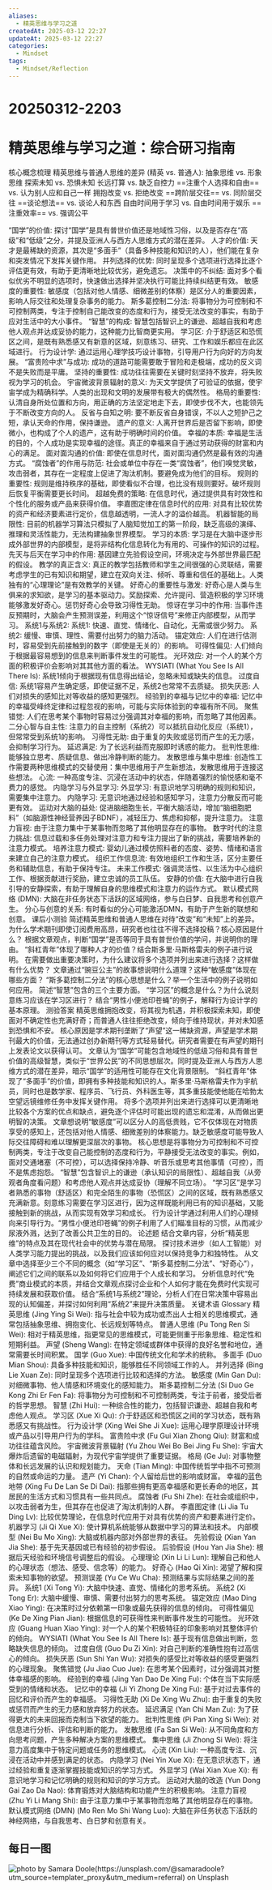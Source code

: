 ```yaml
---
aliases:
  - 精英思维与学习之道
createdAt: 2025-03-12 22:27
updateAt: 2025-03-12 22:27
categories:
  - Mindset
tags:
  - Mindset/Reflection
---
```

# 20250312-2203
# 精英思维与学习之道：综合研习指南
核心概念梳理
精英思维与普通人思维的差异 (精英 vs. 普通人):
抽象思维 vs. 形象思维
探索未知 vs. 恐惧未知
长远打算 vs. 缺乏自控力
==注重个人选择和自由== vs. 认为别人应和自己一样
拥抱改变 vs. 拒绝改变
==跨阶层交往== vs. 同阶层交往
==谈论想法== vs. 谈论人和东西
自由时间用于学习 vs. 自由时间用于娱乐
==注重效率== vs. 强调公平
<!--SR:!2000-01-01,1,250!2000-01-01,1,250!2000-01-01,1,250!2025-03-20,3,250-->



“国学”的价值: 探讨“国学”是具有普世价值还是地域性习俗，以及是否存在“高级”和“低级”之分，并提及亚洲人与西方人思维方式的潜在差异。
人才的价值: 天才是最稀缺的资源，其次是“多面手”（具备多种技能和知识的人），他们能在复杂和突发情况下发挥关键作用。
并列选择的优势: 同时呈现多个选项进行选择比逐个评估更有效，有助于更清晰地比较优劣，避免遗忘。
决策中的不纠结: 面对多个看似优劣不明显的选项时，快速做出选择并坚决执行可能比持续纠结更有效。
敏感度的重要性: 敏感度（包括对他人情感、细微差别的体察）是区分人的重要因素，影响人际交往和处理复杂事务的能力。
斯多葛控制二分法: 将事物分为可控制和不可控制两类，专注于控制自己能改变的态度和行为，接受无法改变的事实，有助于应对生活中的大小事件。
“智慧”的构成: 智慧包括智识上的谦逊、超越自我和考虑他人观点并达成妥协的能力，这种能力比智商更实用。
学习区: 介于舒适区和恐慌区之间，是既有熟悉感又有新意的区域，刻意练习、研究、工作和娱乐都应在此区域进行。
行为设计学: 通过运用心理学技巧设计事物，引导用户行为向好的方向发展。
“富贵险中求”与成功: 成功的道路可能需要敢于冒险和走极端，成功的反义词不是失败而是平庸。
坚持的重要性: 成功往往需要在关键时刻坚持不放弃，将失败视为学习的机会。
宇宙微波背景辐射的意义: 为天文学提供了可验证的依据，使宇宙学成为精确科学。人类的出现和文明的发展带有极大的偶然性。
格局的重要性: 认清自身所处位置和方向，用正确的方法坚定地走下去，即使步伐不大，也能领先于不断改变方向的人。
反省与自知之明: 要不断反省自身错误，不以人之短护己之短，承认天命的作用，保持谦逊。
遗产的意义: 人离开世界后是否留下影响，即使微小，也构成了个人的遗产，这有助于明确时间的价值。
幸福的本质: 幸福是生活的目的，个人成功是实现幸福的途径。真正的幸福来自于通过劳动获得的财富和内心的满足。
面对面沟通的价值: 即使在信息时代，面对面沟通仍然是最有效的沟通方式。
“腐蚀者”的作用与防范: 社会或单位中存在一类“腐蚀者”，他们嗅觉灵敏，攻击弱者，其存在一定程度上促进了淘汰机制。要避免成为他们的目标。
规则的重要性: 规则是维持秩序的基础，即使看似不合理，也比没有规则要好。破坏规则后恢复平衡需要更长时间。
超越免费的策略: 在信息时代，通过提供具有时效性和个性化的服务或产品来获得价值。
李嘉图定律在信息时代的应用: 对具有比较优势的资产和经济要素进行定价，信息越透明，一流人才的溢价越高。
机器智能的局限性: 目前的机器学习算法只模拟了人脑知觉加工的第一阶段，缺乏高级的演绎、推理和灵活性能力，无法构建抽象世界模型。
学习的本质: 学习是在大脑中逐步形成外部世界的内部模型，是将非结构化信息转化为有用的、可操作的知识的过程。
先天与后天在学习中的作用: 基因建立先验假设空间，环境决定与外部世界最匹配的假设。
教学的真正含义: 真正的教学包括教师和学生之间很强的心灵联结，需要考虑学生的已有知识和期望，建立在双向关注、倾听、尊重和信任的基础上。人类独有的“心理理论”是有效教学的关键。
好奇心的重要性与激发: 好奇心是人类与生俱来的求知欲，是学习的基本驱动力。奖励探索、允许提问、营造积极的学习环境能够激发好奇心。惩罚好奇心会导致习得性无助。
惊讶在学习中的作用: 当事件违反预期时，大脑会产生预测误差，利用这个“惊讶信号”来修正内部模型，从而学习。
系统1与系统2:
系统1: 快速、直觉、情绪化、自动化，无需或很少努力。
系统2: 缓慢、审慎、理性、需要付出努力的脑力活动。
锚定效应: 人们在进行估测时，容易受到先前接触到的数字（即使是无关的）的影响。
可得性偏见: 人们倾向于根据最容易想到的信息来判断事件发生的可能性。
光环效应: 对一个人的某个方面的积极评价会影响对其其他方面的看法。
WYSIATI (What You See Is All There Is): 系统1倾向于根据现有信息得出结论，忽略未知或缺失的信息。
过度自信: 系统1容易产生确定感，即使证据不足，系统2也常常不去质疑。
损失厌恶: 人们对损失的感知比对等收益的感知更强烈。
经验到的幸福与记忆中的幸福: 记忆中的幸福受峰终定律和过程忽视的影响，可能与实际体验到的幸福有所不同。
聚焦错觉: 人们在思考某个事物时容易过分强调其对幸福的影响，而忽略了其他因素。
二分心智与自主性: 注意力的自主控制（系统2）可以抵抗自动化反应（系统1），但常常受到系统1的影响。
习得性无助: 由于重复的失败或惩罚而产生的无力感，会抑制学习行为。
延迟满足: 为了长远利益而克服即时诱惑的能力。
批判性思维: 能够独立思考、质疑信息、做出冷静判断的能力。
发散思维与集中思维: 创造性工作需要两种思维模式的交替使用：集中思维用于产生新想法，发散思维用于连接这些想法。
心流: 一种高度专注、沉浸在活动中的状态，伴随着强烈的愉悦感和毫不费力的感觉。
内隐学习与外显学习:
外显学习: 有意识地学习明确的规则和知识，需要集中注意力。
内隐学习: 无意识地通过经验和感知学习，注意力分散反而可能更有效。
运动对大脑的益处: 促进脑细胞生长，平衡大脑活动，增加“脑细胞肥料”（如脑源性神经营养因子BDNF），减轻压力、焦虑和抑郁，提升注意力。
注意力盲视: 由于注意力集中于某事物而忽略了其他明显存在的事物。
数字时代的注意力挑战: 信息过载和多任务处理对注意力和专注力提出了新的挑战，需要培养新的注意力模式。
培养注意力模式: 婴幼儿通过模仿照料者的态度、姿势、情绪和语言来建立自己的注意力模式。
组织工作信息流: 有效地组织工作和生活，区分主要任务和辅助信息，有助于保持专注。
未来工作模式: 强调灵活性、以生活为中心组织工作、根据贡献进行奖励，建立忠诚的员工队伍。
安静的价值: 在大脑中进行自我引导的安静探索，有助于理解自身的思维模式和注意力的运作方式。
默认模式网络 (DMN): 大脑在非任务状态下活跃的区域网络，参与白日梦、自我思考和创意产生。
分心与创意的关系: 有时看似的分心可能激活DMN，有助于产生新的联想和创意。
课后小测验
简述精英思维和普通人思维在对待“改变”和“未知”上的差异。
为什么学术期刊即使订阅费用高昂，研究者也往往不得不选择投稿？核心原因是什么？
根据文章观点，判断“国学”是否等同于具有普世价值的学问，并说明你的理由。
“斜杠青年”体现了哪种人才的价值？结合斯多里·马斯格雷夫的例子进行说明。
在需要做出重要决策时，为什么建议将多个选项并列出来进行选择？这样做有什么优势？
文章通过“豌豆公主”的故事想说明什么道理？这种“敏感度”体现在哪些方面？
“斯多葛控制二分法”的核心思想是什么？举一个生活中的例子说明如何应用。
简述“智慧”包含的三个主要方面。
“学习区”的概念是什么？为什么说刻意练习应该在学习区进行？
结合“男性小便池印苍蝇”的例子，解释行为设计学的基本原理。
测验答案
精英思维拥抱改变，将其视为机遇，并积极探索未知，即使面对不确定性也充满好奇；而普通人往往拒绝改变，倾向于维持现状，并对未知感到恐惧和不安。
核心原因是学术期刊垄断了“声望”这一稀缺资源，声望是学术期刊最大的价值，无法通过创办新期刊等方式轻易替代。研究者需要在有声望的期刊上发表论文以获得认可。
文章认为“国学”可能包含地域性的低级习俗和具有普世价值的高级智慧，类似于“世界公民”的不同思想层次。同时提及亚洲人与西方人思维方式的潜在差异，暗示“国学”的适用性可能存在文化背景限制。
“斜杠青年”体现了“多面手”的价值，即拥有多种技能和知识的人。斯多里·马斯格雷夫作为宇航员，同时也是数学家、程序员、飞行员、外科医生等，其多重技能使他能在哈勃太空望远镜维修任务中发挥关键作用。
将多个选项并列出来进行选择可以更清晰地比较各个方案的优点和缺点，避免逐个评估时可能出现的遗忘和混淆，从而做出更明智的决策。
文章想说明“敏感度”可以区分人的高低贵贱，它不仅体现在对物质享受的感知上，还包括对他人情感、细微差别的体察能力。缺乏敏感度可能导致人际交往障碍和难以理解更深层次的事物。
核心思想是将事物分为可控制和不可控制两类，专注于改变自己能控制的态度和行为，平静接受无法改变的事实。例如，面对交通堵塞（不可控），可以选择保持冷静、听音乐或思考其他事情（可控），而不是焦虑抱怨。
“智慧”包含智识上的谦逊（承认知识的局限性）、超越自我（从旁观者角度看问题）和考虑他人观点并达成妥协（理解不同立场）。
“学习区”是学习者熟悉的事物（舒适区）和完全陌生的事物（恐慌区）之间的区域，既有熟悉感又充满新意。刻意练习需要在学习区进行，因为这样既能利用已有的知识基础，又能接触到新的挑战，从而实现有效学习和成长。
行为设计学通过利用人们的心理倾向来引导行为。“男性小便池印苍蝇”的例子利用了人们瞄准目标的习惯，从而减少尿液外溅，达到了改善公共卫生的目的。
论述题
结合文章内容，分析“精英思维”的特点及其在现代社会中的优势与潜在局限。
探讨技术进步（如人工智能）对人类学习能力提出的挑战，以及我们应该如何应对以保持竞争力和独特性。
从文章中选择至少三个不同的概念（如“学习区”、“斯多葛控制二分法”、“好奇心”），阐述它们之间的联系以及如何将它们应用于个人成长和学习。
分析信息时代“免费”商业模式的本质，并结合文章观点探讨企业和个人如何才能在免费时代实现可持续发展和获取价值。
结合“系统1与系统2”理论，分析人们在日常决策中容易出现的认知偏差，并探讨如何利用“系统2”来提升决策质量。
关键术语 Glossary
精英思维 (Jing Ying Si Wei): 指与社会中较为成功或杰出人士相关的思维模式，通常包括抽象思维、拥抱变化、长远规划等特点。
普通人思维 (Pu Tong Ren Si Wei): 相对于精英思维，指更常见的思维模式，可能更侧重于形象思维、稳定性和短期利益。
声望 (Sheng Wang): 在特定领域或群体中获得的良好名誉和地位，通常需要长时间积累。
国学 (Guo Xue): 中国传统文化和学术的统称。
多面手 (Duo Mian Shou): 具备多种技能和知识，能够胜任不同领域工作的人。
并列选择 (Bing Lie Xuan Ze): 同时呈现多个选项进行比较和选择的方法。
敏感度 (Min Gan Du): 对细微事物、他人情感和环境变化的感知能力。
斯多葛控制二分法 (Si Duo Ge Kong Zhi Er Fen Fa): 将事物分为可控制和不可控制两类，专注于前者，接受后者的哲学思想。
智慧 (Zhi Hui): 一种综合性的能力，包括智识谦逊、超越自我和考虑他人观点。
学习区 (Xue Xi Qu): 介于舒适区和恐慌区之间的学习状态，既有熟悉感又有挑战性。
行为设计学 (Xing Wei She Ji Xue): 运用心理学原理设计环境或产品以引导用户行为的学科。
富贵险中求 (Fu Gui Xian Zhong Qiu): 财富和成功往往蕴含风险。
宇宙微波背景辐射 (Yu Zhou Wei Bo Bei Jing Fu She): 宇宙大爆炸后遗留的电磁辐射，为现代宇宙学提供了重要证据。
格局 (Ge Ju): 对事物整体和长远发展的认识和规划能力。
天命 (Tian Ming): 中国传统哲学中指不可预测的自然或命运的力量。
遗产 (Yi Chan): 个人留给后世的影响或财富。
幸福的蓝色地带 (Xing Fu De Lan Se Di Dai): 指那些拥有更高幸福感和更长寿命的地区，其居民的生活方式和习惯具有一些共同点。
腐蚀者 (Fu Shi Zhe): 在社会或组织中，以攻击弱者为生，但其存在也促进了淘汰机制的人群。
李嘉图定律 (Li Jia Tu Ding Lv): 比较优势理论，在信息时代应用于对具有优势的资产和要素进行定价。
机器学习 (Ji Qi Xue Xi): 使计算机系统能够从数据中学习的算法和技术。
内部模型 (Nei Bu Mo Xing): 大脑或机器内部对外部世界的表征。
先验假设 (Xian Yan Jia She): 基于先天基因或已有经验的初步假设。
后验假设 (Hou Yan Jia She): 根据后天经验和环境信号调整后的假设。
心理理论 (Xin Li Li Lun): 理解自己和他人的心理状态（想法、感受、信念等）的能力。
好奇心 (Hao Qi Xin): 渴望了解和探索未知事物的欲望。
预测误差 (Yu Ce Wu Cha): 预测结果与实际结果之间的差异。
系统1 (Xi Tong Yi): 大脑中快速、直觉、情绪化的思考系统。
系统2 (Xi Tong Er): 大脑中缓慢、审慎、需要付出努力的思考系统。
锚定效应 (Mao Ding Xiao Ying): 在决策时过分依赖第一印象或最先获得的信息的倾向。
可得性偏见 (Ke De Xing Pian Jian): 根据信息的可获得性来判断事件发生的可能性。
光环效应 (Guang Huan Xiao Ying): 对一个人的某个积极特征的印象影响对其整体评价的倾向。
WYSIATI (What You See Is All There Is): 基于现有信息做出判断，忽略缺失信息的倾向。
过度自信 (Guo Du Zi Xin): 对自己判断的准确性抱有过高信心的倾向。
损失厌恶 (Sun Shi Yan Wu): 对损失的感受比对等收益的感受更强烈的心理现象。
聚焦错觉 (Ju Jiao Cuo Jue): 在思考某个因素时，过分强调其对整体幸福感的影响。
经验到的幸福 (Jing Yan Dao De Xing Fu): 个体在当下实际感受到的情绪和状态。
记忆中的幸福 (Ji Yi Zhong De Xing Fu): 基于对过去事件的回忆和评价而产生的幸福感。
习得性无助 (Xi De Xing Wu Zhu): 由于重复的失败或惩罚而产生的无力感和放弃努力的状态。
延迟满足 (Yan Chi Man Zu): 为了获得更大的未来回报而克制当下欲望的能力。
批判性思维 (Pi Pan Xing Si Wei): 对信息进行分析、评估和判断的能力。
发散思维 (Fa San Si Wei): 从不同角度和方向思考问题，产生多种解决方案的思维模式。
集中思维 (Ji Zhong Si Wei): 将注意力高度集中于特定问题或任务的思维模式。
心流 (Xin Liu): 一种高度专注、沉浸在活动中并感到满足的状态。
内隐学习 (Nei Yin Xue Xi): 在无意识状态下，通过经验和重复逐渐掌握技能或知识的学习方式。
外显学习 (Wai Xian Xue Xi): 有意识地学习和记忆明确的规则和知识的学习方式。
运动对大脑的改造 (Yun Dong Gai Zao Da Nao): 体育锻炼对大脑结构和功能产生的积极影响。
注意力盲视 (Zhu Yi Li Mang Shi): 由于注意力集中于某事物而忽略了其他明显存在的事物。
默认模式网络 (DMN) (Mo Ren Mo Shi Wang Luo): 大脑在非任务状态下活跃的神经网络，与自我思考、白日梦和创意有关。

## 每日一图
![photo by Samara Doole(https://unsplash.com/@samaradoole?utm_source=templater_proxy&utm_medium=referral) on Unsplash](https://images.unsplash.com/photo-1495081703108-1fdad36fcb5a?crop=entropy&cs=srgb&fm=jpg&ixid=M3w2NDU1OTF8MHwxfHJhbmRvbXx8fHx8fHx8fDE3NDE3ODk2NTR8&ixlib=rb-4.0.3&q=85&w=800&h=800)
